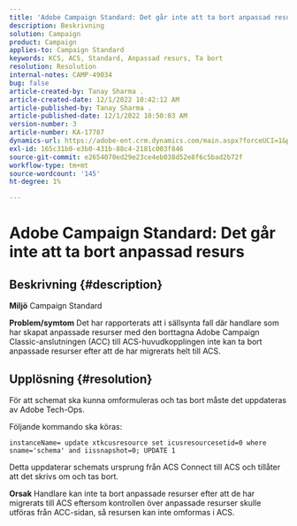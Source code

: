 ```yaml
---
title: 'Adobe Campaign Standard: Det går inte att ta bort anpassad resurs'
description: Beskrivning
solution: Campaign
product: Campaign
applies-to: Campaign Standard
keywords: KCS, ACS, Standard, Anpassad resurs, Ta bort
resolution: Resolution
internal-notes: CAMP-49034
bug: false
article-created-by: Tanay Sharma .
article-created-date: 12/1/2022 10:42:12 AM
article-published-by: Tanay Sharma .
article-published-date: 12/1/2022 10:50:03 AM
version-number: 3
article-number: KA-17787
dynamics-url: https://adobe-ent.crm.dynamics.com/main.aspx?forceUCI=1&pagetype=entityrecord&etn=knowledgearticle&id=45b12fca-6471-ed11-9562-6045bd006239
exl-id: 165c31b0-e3b0-431b-88c4-2181c003f846
source-git-commit: e2654070ed29e23ce4eb038d52e8f6c5bad2b72f
workflow-type: tm+mt
source-wordcount: '145'
ht-degree: 1%

---
```


# Adobe Campaign Standard: Det går inte att ta bort anpassad resurs

## Beskrivning {#description}

<b>Miljö</b>
Campaign Standard


<b>Problem/symtom</b>
Det har rapporterats att i sällsynta fall där handlare som har skapat anpassade resurser med den borttagna Adobe Campaign Classic-anslutningen (ACC) till ACS-huvudkopplingen inte kan ta bort anpassade resurser efter att de har migrerats helt till ACS.


## Upplösning {#resolution}


För att schemat ska kunna omformuleras och tas bort måste det uppdateras av Adobe Tech-Ops.

Följande kommando ska köras:

`instanceName= update xtkcusresource set icusresourcesetid=0 where sname='schema' and iissnapshot=0; UPDATE 1`

Detta uppdaterar schemats ursprung från ACS Connect till ACS och tillåter att det skrivs om och tas bort.


<b>Orsak</b>
Handlare kan inte ta bort anpassade resurser efter att de har migrerats till ACS eftersom kontrollen över anpassade resurser skulle utföras från ACC-sidan, så resursen kan inte omformas i ACS.
